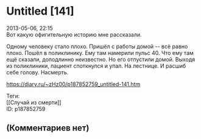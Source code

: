 Untitled [141]
==============

  
2013-05-06, 22:15  
 Вот какую офигительную историю мне рассказали.   
   
 Одному человеку стало плохо. Пришёл с работы домой -- всё равно плохо. Пошёл в поликлинику. Ему там намерили пульс 40. Что ему там ещё сказали, доподлинно неизвестно. Но его отпустили домой. Выходя из поликлиники, пациент споткнулся и упал. На лестнице. И расшиб себе голову. Насмерть.   
  
<https://diary.ru/~zHz00/p187852759_untitled-141.htm>  
  
Теги:  
[[Случай из смерти]]  
ID: p187852759  


(Комментариев нет)
------------------